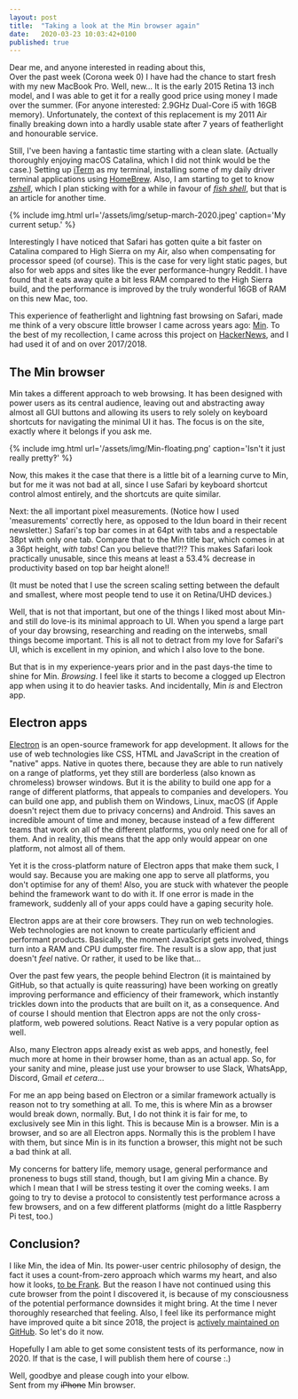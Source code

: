 ```yaml
---
layout: post
title:  "Taking a look at the Min browser again"
date:   2020-03-23 10:03:42+0100
published: true
---
```


Dear me, and anyone interested in reading about this,<br>
Over the past week (Corona week 0) I have had the chance to start fresh with my new MacBook Pro. Well, new... It is the early 2015 Retina 13 inch model, and I was able to get it for a really good price using money I made over the summer. (For anyone interested: 2.9GHz Dual-Core i5 with 16GB memory). Unfortunately, the context of this replacement is my 2011 Air finally breaking down into a hardly usable state after 7 years of featherlight and honourable service. 

Still, I've been having a fantastic time starting with a clean slate. (Actually thoroughly enjoying macOS Catalina, which I did not think would be the case.) Setting up [iTerm](https://iterm2.com/) as my terminal, installing some of my daily driver terminal applications using [HomeBrew](https://brew.sh/). Also, I am starting to get to know [_zshell_](https://en.wikipedia.org/wiki/Z_shell), which I plan sticking with for a while in favour of [_fish shell_](https://fishshell.com), but that is an article for another time.

{% include img.html url='/assets/img/setup-march-2020.jpeg' caption='My current setup.' %}

Interestingly I have noticed that Safari has gotten quite a bit faster on Catalina compared to High Sierra on my Air, also when compensating for processor speed (of course). This is the case for very light static pages, but also for web apps and sites like the ever performance-hungry Reddit. I have found that it eats away quite a bit less RAM compared to the High Sierra build, and the performance is improved by the truly wonderful 16GB of RAM on this new Mac, too.

This experience of featherlight and lightning fast browsing on Safari, made me think of a very obscure little browser I came across years ago: [Min](https://minbrowser.github.io/). To the best of my recollection, I came across this project on [HackerNews](https://news.ycombinator.com/), and I had used it of and on over 2017/2018. 

## The Min browser
Min takes a different approach to web browsing. It has been designed with power users as its central audience, leaving out and abstracting away almost all GUI buttons and allowing its users to rely solely on keyboard shortcuts for navigating the minimal UI it has. The focus is on the site, exactly where it belongs if you ask me. 

{% include img.html url='/assets/img/Min-floating.png' caption='Isn't it just really pretty‽' %}

Now, this makes it the case that there is a little bit of a learning curve to Min, but for me it was not bad at all, since I use Safari by keyboard shortcut control almost entirely, and the shortcuts are quite similar.

Next: the all important pixel measurements. (Notice how I used 'measurements' correctly here, as opposed to the Idun board in their recent newsletter.)  Safari's top bar comes in at 64pt with tabs and a respectable 38pt with only one tab. 
Compare that to the Min title bar, which comes in at a 36pt height, _with tabs_! Can you believe that!?!? This makes Safari look practically unusable, since this means at least a 53.4% decrease in productivity based on top bar height alone!!

(It must be noted that I use the screen scaling setting between the default and smallest, where most people tend to use it on Retina/UHD devices.)



Well, that is not that important, but one of the things I liked most about Min-and still do love-is its minimal approach to UI. When you spend a large part of your day browsing, researching and reading on the interwebs, small things become important. This is all not to detract from my love for Safari's UI, which is excellent in my opinion, and which I also love to the bone. 

But that is in my experience-years prior and in the past days-the time to shine for Min. _Browsing_. I feel like it starts to become a clogged up Electron app when using it to do heavier tasks. And incidentally, Min _is_ and Electron app.

## Electron apps
[Electron](https://www.electronjs.org) is an open-source framework for app development. It allows for the use of web technologies like CSS, HTML and JavaScript in the creation of "native" apps. Native in quotes there, because they are able to run natively on a range of platforms, yet they still are borderless (also known as chromeless) browser windows. 
But it is the ability to build one app for a range of different platforms, that appeals to companies and developers. You can build one app, and publish them on Windows, Linux, macOS (if Apple doesn't reject them due to privacy concerns) and Android. This saves an incredible amount of time and money, because instead of a few different teams that work on all of the different platforms, you only need one for all of them. And in reality, this means that the app only would appear on one platform, not almost all of them.

Yet it is the cross-platform nature of Electron apps that make them suck, I would say. Because you are making one app to serve all platforms, you don't optimise for any of them! Also, you are stuck with whatever the people behind the framework want to do with it. If one error is made in the framework, suddenly all of your apps could have a gaping security hole. 

Electron apps are at their core browsers. They run on web technologies. Web technologies are not known to create particularly efficient and performant products. Basically, the moment JavaScript gets involved, things turn into a RAM and CPU dumpster fire. The result is a slow app, that just doesn't _feel_ native. Or rather, it used to be like that...

Over the past few years, the people behind Electron (it is maintained by GitHub, so that actually is quite reassuring) have been working on greatly improving performance and efficiency of their framework, which instantly trickles down into the products that are built on it, as a consequence. And of course I should mention that Electron apps are not the only cross-platform, web powered solutions. React Native is a very popular option as well. 

Also, many Electron apps already exist as web apps, and honestly, feel much more at home in their browser home, than as an actual app. So, for your sanity and mine, please just use your browser to use Slack, WhatsApp, Discord, Gmail _et cetera_...



For me an app being based on Electron or a similar framework actually is reason not to try something at all. To me, this is where Min as a browser would break down, normally. But, I do not think it is fair for me, to exclusively see Min in this light. This is because Min is a browser. Min is a browser, and so are all Electron apps. Normally this is the problem I have with them, but since Min is in its function a browser, this might not be such a bad think at all. 

My concerns for battery life, memory usage, general performance and proneness to bugs still stand, though, but I am giving Min a chance. By which I mean that I will be stress testing it over the coming weeks. I am going to try to devise a protocol to consistently test performance across a few browsers, and on a few different platforms (might do a little Raspberry Pi test, too.) 



## Conclusion?
I like Min, the idea of Min. Its power-user centric philosophy of design, the fact it uses a count-from-zero approach which warms my heart, and also how it looks, [to be Frank](https://youtu.be/0lFsS3PDoZA?t=2656). But the reason I have not continued using this cute browser from the point I discovered it, is because of my consciousness of the potential performance downsides it might bring. At the time I never thoroughly researched that feeling. Also, I feel like its performance might have improved quite a bit since 2018, the project is [actively maintained on GitHub](https://github.com/minbrowser/min). So let's do it now.

Hopefully I am able to get some consistent tests of its performance, now in 2020. If that is the case, I will publish them here of course :.)

Well, goodbye and please cough into your elbow. <br>
Sent from my ~~iPhone~~ Min browser.





